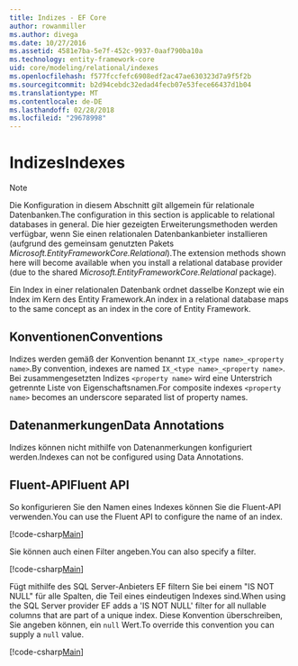 ```yaml
---
title: Indizes - EF Core
author: rowanmiller
ms.author: divega
ms.date: 10/27/2016
ms.assetid: 4581e7ba-5e7f-452c-9937-0aaf790ba10a
ms.technology: entity-framework-core
uid: core/modeling/relational/indexes
ms.openlocfilehash: f577fccfefc6908edf2ac47ae630323d7a9f5f2b
ms.sourcegitcommit: b2d94cebdc32edad4fecb07e53fece66437d1b04
ms.translationtype: MT
ms.contentlocale: de-DE
ms.lasthandoff: 02/28/2018
ms.locfileid: "29678998"
---
```

# <a name="indexes"></a><span data-ttu-id="4501e-102">Indizes</span><span class="sxs-lookup"><span data-stu-id="4501e-102">Indexes</span></span>

> [!NOTE]  
> <span data-ttu-id="4501e-103">Die Konfiguration in diesem Abschnitt gilt allgemein für relationale Datenbanken.</span><span class="sxs-lookup"><span data-stu-id="4501e-103">The configuration in this section is applicable to relational databases in general.</span></span> <span data-ttu-id="4501e-104">Die hier gezeigten Erweiterungsmethoden werden verfügbar, wenn Sie einen relationalen Datenbankanbieter installieren (aufgrund des gemeinsam genutzten Pakets *Microsoft.EntityFrameworkCore.Relational*).</span><span class="sxs-lookup"><span data-stu-id="4501e-104">The extension methods shown here will become available when you install a relational database provider (due to the shared *Microsoft.EntityFrameworkCore.Relational* package).</span></span>

<span data-ttu-id="4501e-105">Ein Index in einer relationalen Datenbank ordnet dasselbe Konzept wie ein Index im Kern des Entity Framework.</span><span class="sxs-lookup"><span data-stu-id="4501e-105">An index in a relational database maps to the same concept as an index in the core of Entity Framework.</span></span>

## <a name="conventions"></a><span data-ttu-id="4501e-106">Konventionen</span><span class="sxs-lookup"><span data-stu-id="4501e-106">Conventions</span></span>

<span data-ttu-id="4501e-107">Indizes werden gemäß der Konvention benannt `IX_<type name>_<property name>`.</span><span class="sxs-lookup"><span data-stu-id="4501e-107">By convention, indexes are named `IX_<type name>_<property name>`.</span></span> <span data-ttu-id="4501e-108">Bei zusammengesetzten Indizes `<property name>` wird eine Unterstrich getrennte Liste von Eigenschaftsnamen.</span><span class="sxs-lookup"><span data-stu-id="4501e-108">For composite indexes `<property name>` becomes an underscore separated list of property names.</span></span>

## <a name="data-annotations"></a><span data-ttu-id="4501e-109">Datenanmerkungen</span><span class="sxs-lookup"><span data-stu-id="4501e-109">Data Annotations</span></span>

<span data-ttu-id="4501e-110">Indizes können nicht mithilfe von Datenanmerkungen konfiguriert werden.</span><span class="sxs-lookup"><span data-stu-id="4501e-110">Indexes can not be configured using Data Annotations.</span></span>

## <a name="fluent-api"></a><span data-ttu-id="4501e-111">Fluent-API</span><span class="sxs-lookup"><span data-stu-id="4501e-111">Fluent API</span></span>

<span data-ttu-id="4501e-112">So konfigurieren Sie den Namen eines Indexes können Sie die Fluent-API verwenden.</span><span class="sxs-lookup"><span data-stu-id="4501e-112">You can use the Fluent API to configure the name of an index.</span></span>

[!code-csharp[Main](../../../../samples/core/Modeling/FluentAPI/Samples/Relational/IndexName.cs?name=Model&highlight=9)]

<span data-ttu-id="4501e-113">Sie können auch einen Filter angeben.</span><span class="sxs-lookup"><span data-stu-id="4501e-113">You can also specify a filter.</span></span>

[!code-csharp[Main](../../../../samples/core/Modeling/FluentAPI/Samples/Relational/IndexFilter.cs?name=Model&highlight=9)]

<span data-ttu-id="4501e-114">Fügt mithilfe des SQL Server-Anbieters EF filtern Sie bei einem "IS NOT NULL" für alle Spalten, die Teil eines eindeutigen Indexes sind.</span><span class="sxs-lookup"><span data-stu-id="4501e-114">When using the SQL Server provider EF adds a 'IS NOT NULL' filter for all nullable columns that are part of a unique index.</span></span> <span data-ttu-id="4501e-115">Diese Konvention überschreiben, Sie angeben können, ein `null` Wert.</span><span class="sxs-lookup"><span data-stu-id="4501e-115">To override this convention you can supply a `null` value.</span></span>

[!code-csharp[Main](../../../../samples/core/Modeling/FluentAPI/Samples/Relational/IndexNoFilter.cs?name=Model&highlight=10)]
